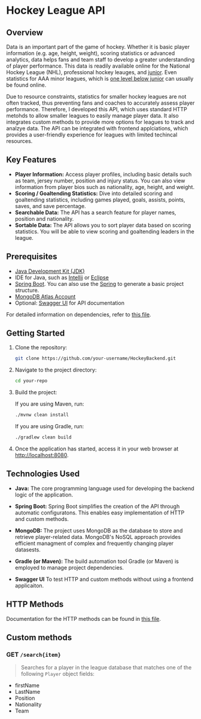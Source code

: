 # Hockey League API

## Overview
Data is an important part of the game of hockey. Whether it is basic player information (e.g. age, height, weight), scoring statistics or advanced analytics, data helps fans and team staff to develop a greater understanding of player performance. This data is readily available online for the National Hockey League (NHL), professional hockey leauges, and 
<a href="https://goaliecoaches.com/understanding-junior-hockey-path-nhl">junior</a>. Even statistics for AAA minor leagues, which is <a href="https://goaliecoaches.com/understanding-junior-hockey-path-nhl">one level below junior</a> can usually be found online.

Due to resource constraints, statistics for smaller hockey leagues are not often tracked, thus preventing fans and coaches to accurately assess player performance. Therefore, I developed this API, which uses standard HTTP metohds to allow smaller leagues to easily manage player data. It also integrates custom methods to provide more options for leagues to track and analzye data. The API can be integrated with frontend applciations, which provides a user-friendly experience for leagues with limited techincal resources.

## Key Features
- **Player Information:** Access player profiles, including basic details such as team, jersey number, position and injury status. You can also view information from player bios such as nationality, age, height, and weight.
- **Scoring / Goaltending Statistics:** Dive into detailed scoring and goaltending statistics, including games played, goals, assists, points, saves, and save percentage.
- **Searchable Data:** The API has a search feature for player names, position and nationality.
- **Sortable Data:** The API allows you to sort player data based on scoring statistics. You will be able to view scoring and goaltending leaders in the league.

## Prerequisites
- [Java Development Kit (JDK)](https://www.oracle.com/technetwork/java/javase/downloads/)
- IDE for Java, such as [Intellij](https://www.jetbrains.com/idea/) or [Eclipse](https://www.eclipse.org/downloads/packages/release/kepler/sr1/eclipse-ide-java-developers)
- [Spring Boot](https://docs.spring.io/spring-boot/docs/current/reference/html/getting-started.html). You can also use the [Spring](https://start.spring.io/) to generate a basic project structure.
- [MongoDB Atlas Account](https://www.mongodb.com/cloud/atlas/register)
- Optional: [Swagger UI](https://swagger.io/tools/swagger-ui/) for API documentation

For detailed information on dependencies, refer to [this file](Dependencies.md).

## Getting Started

1. Clone the repository:

    ```bash
    git clone https://github.com/your-username/HockeyBackend.git
    ```

2. Navigate to the project directory:

    ```bash
    cd your-repo
    ```

3. Build the project:

   If you are using Maven, run:

    ```bash
    ./mvnw clean install
    ```

   If you are using Gradle, run:

    ```bash
    ./gradlew clean build
    ```

4. Once the application has started, access it in your web browser at [http://localhost:8080](http://localhost:8080).

## Technologies Used

- **Java:** The core programming language used for developing the backend logic of the application.

- **Spring Boot:** Spring Boot simplifies the creation of the API through automatic configuratons. This enables easy implementation of HTTP and custom methods.
  
- **MongoDB:** The project uses MongoDB as the database to store and retrieve player-related data. MongoDB's NoSQL approach provides efficient managment of complex and frequently changing player datasests.

- **Gradle (or Maven):** The build automation tool Gradle (or Maven) is employed to manage project dependencies.

- **Swagger UI** To test HTTP and custom methods without using a frontend applicaiton.

## HTTP Methods
Documentation for the HTTP methods can be found in [this file](https://github.com/Shak789/HockeyBackend/blob/master/HTTP%20Methods.md#http-methods).

## Custom methods
### <span class="label label-api">GET</span>  `/search{item}`
> Searches for a player in the league database that matches one of the following `Player` object fields:
- firstName
- LastName
- Position
- Nationality
- Team
  


  


  
  
